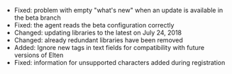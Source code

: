 - Fixed: problem with empty "what's new" when an update is available in the beta branch
- Fixed: the agent reads the beta configuration correctly
- Changed: updating libraries to the latest on July 24, 2018
- Changed: already redundant libraries have been removed
- Added: Ignore new tags in text fields for compatibility with future versions of Elten
- Fixed: information for unsupported characters added during registration